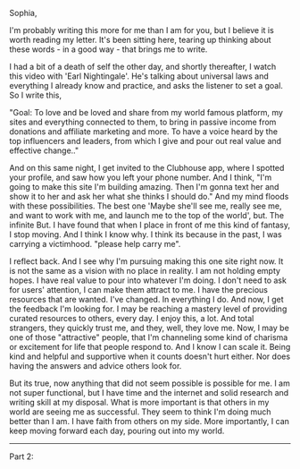 Sophia,

I'm probably writing this more for me than I am for you, but I believe it is worth reading my letter.
It's been sitting here, tearing up thinking about these words - in a good way - that brings
me to write.

I had a bit of a death of self the other day, and shortly thereafter, I watch this video with 'Earl Nightingale'.
He's talking about universal laws and everything I already know and practice, and asks the listener to set a goal.
So I write this,

"Goal: To love and be loved and share from my world famous platform, my sites and everything connected to them,
to bring in passive income from donations and affiliate marketing and more.
To have a voice heard by the top influencers and leaders, from which I give and pour out real value and effective change.."

And on this same night, I get invited to the Clubhouse app, where I spotted your profile,
and saw how you left your phone number. And I think, "I'm going to make this site I'm building amazing. Then
I'm gonna text her and show it to her and ask her what she thinks I should do."
And my mind floods with these possibilities. The best one 'Maybe she'll see me, really see me, and want to work with me, and
launch me to the top of the world', but. The infinite But. I have found that when I place in front of me this kind of fantasy,
I stop moving. And I think I know why. I think its because in the past, I was carrying a victimhood. "please help carry me".

I reflect back. And I see why I'm pursuing making this one site right now. It is not the same as a vision with no place in reality.
I am not holding empty hopes. I have real value to pour into whatever I'm doing. I don't need to ask for users' attention, I can
make them attract to me. I have the precious resources that are wanted. I've changed. In everything I do. And now, I get the feedback
I'm looking for. I may be reaching a mastery level of providing curated resources to others, every day. I enjoy this, a lot.
And total strangers, they quickly trust me, and they, well, they love me. Now, I may be one of those "attractive" people, that
I'm channeling some kind of charisma or excitement for life that people respond to. And I know I can scale it.
Being kind and helpful and supportive when it counts doesn't hurt either. Nor does having the answers and advice others look for.

But its true, now anything that did not seem possible is possible for me. I am not super functional, but I have time and the internet
and solid research and writing skill at my disposal. What is more important is that others in my world are seeing me as successful.
They seem to think I'm doing much better than I am. I have faith from others on my side. More importantly, I can keep moving forward
each day, pouring out into my world.

----

Part 2: 
